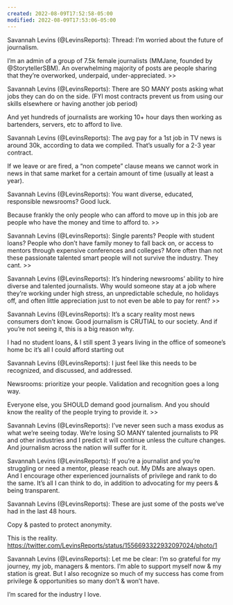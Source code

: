 ```yaml
---
created: 2022-08-09T17:52:58-05:00
modified: 2022-08-09T17:53:06-05:00
---
```


Savannah Levins (@LevinsReports): Thread: I’m worried about the future of journalism. 

I’m an admin of a group of 7.5k female journalists (MMJane, founded by @StorytellerSBM). An overwhelming majority of posts are people sharing that they’re overworked, underpaid, under-appreciated. >>

Savannah Levins (@LevinsReports): There are SO MANY posts asking what jobs they can do on the side. (FYI most contracts prevent us from using our skills elsewhere or having another job period)

And yet hundreds of journalists are working 10+ hour days then working as bartenders, servers, etc to afford to live.

Savannah Levins (@LevinsReports): The avg pay for a 1st job in TV news is around 30k, according to data we compiled. That’s usually for a 2-3 year contract.

If we leave or are fired, a “non compete” clause means we cannot work in news in that same market for a certain amount of time (usually at least a year).

Savannah Levins (@LevinsReports): You want diverse, educated, responsible newsrooms? Good luck. 

Because frankly the only people who can afford to move up in this job are people who have the money and time to afford to. >>

Savannah Levins (@LevinsReports): Single parents? People with student loans? People who don’t have family money to fall back on, or access to mentors through expensive conferences and colleges? More often than not these passionate talented smart people will not survive the industry. They cant. >>

Savannah Levins (@LevinsReports): It’s hindering newsrooms’ ability to hire diverse and talented journalists. Why would someone stay at a job where they’re working under high stress, an unpredictable schedule, no holidays off, and often little appreciation just to not even be able to pay for rent? >>

Savannah Levins (@LevinsReports): It’s a scary reality most news consumers don’t know. Good journalism is CRUTIAL to our society. And if you’re not seeing it, this is a big reason why. 

I had no student loans, & I still spent 3 years living in the office of someone’s home bc it’s all I could afford starting out

Savannah Levins (@LevinsReports): I just feel like this needs to be recognized, and discussed, and addressed. 

Newsrooms: prioritize your people. Validation and recognition goes a long way.

Everyone else, you SHOULD demand good journalism. And you should know the reality of the people trying to provide it. >>

Savannah Levins (@LevinsReports): I’ve never seen such a mass exodus as what we’re seeing today. We’re losing SO MANY talented journalists to PR and other industries and I predict it will continue unless the culture changes. And journalism across the nation will suffer for it.

Savannah Levins (@LevinsReports): If you’re a journalist and you’re struggling or need a mentor, please reach out. My DMs are always open. And I encourage other experienced journalists of privilege and rank to do the same. It’s all I can think to do, in addition to advocating for my peers & being transparent.

Savannah Levins (@LevinsReports): These are just some of the posts we’ve had in the last 48 hours. 

Copy & pasted to protect anonymity. 

This is the reality. https://twitter.com/LevinsReports/status/1556693322932097024/photo/1

Savannah Levins (@LevinsReports): Let me be clear: I’m so grateful for my journey, my job, managers & mentors. I’m able to support myself now & my station is great. But I also recognize so much of my success has come from privilege & opportunities so many don’t & won’t have. 

I’m scared for the industry I love.
